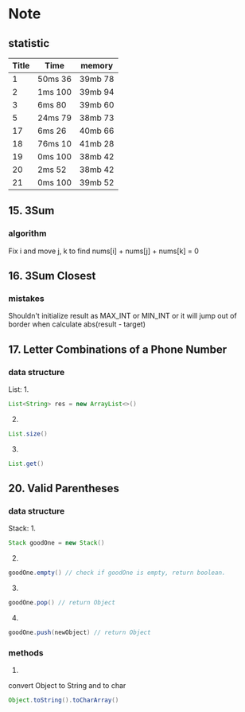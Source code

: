# Note

## statistic
Title | Time | memory
-----------------|----------|-----------
1 | 50ms 36 | 39mb 78
2 | 1ms 100 | 39mb 94
3 | 6ms 80  | 39mb 60
5 | 24ms 79 | 38mb 73
17 | 6ms 26 | 40mb 66
18 | 76ms 10 | 41mb 28
19 | 0ms 100 | 38mb 42
20 | 2ms 52  | 38mb 42
21 | 0ms 100 | 39mb 52


## 15. 3Sum
### algorithm
Fix i and move j, k to find nums[i] + nums[j] + nums[k] = 0
## 16. 3Sum Closest
### mistakes
Shouldn't initialize result as MAX_INT or MIN_INT or it will jump out of border when calculate abs(result - target)  
## 17. Letter Combinations of a Phone Number
### data structure
List:
1. 
```java
List<String> res = new ArrayList<>()
```
2. 
```java
List.size()
```
3.
```java
List.get()
```

## 20. Valid Parentheses
### data structure
Stack:
1. 
```java
Stack goodOne = new Stack()
```
2. 
```java
goodOne.empty() // check if goodOne is empty, return boolean.
```
3.
```java
goodOne.pop() // return Object
```
4.
```java
goodOne.push(newObject) // return Object
```

### methods
1.  
convert Object to String and to char
```java
Object.toString().toCharArray()
```
